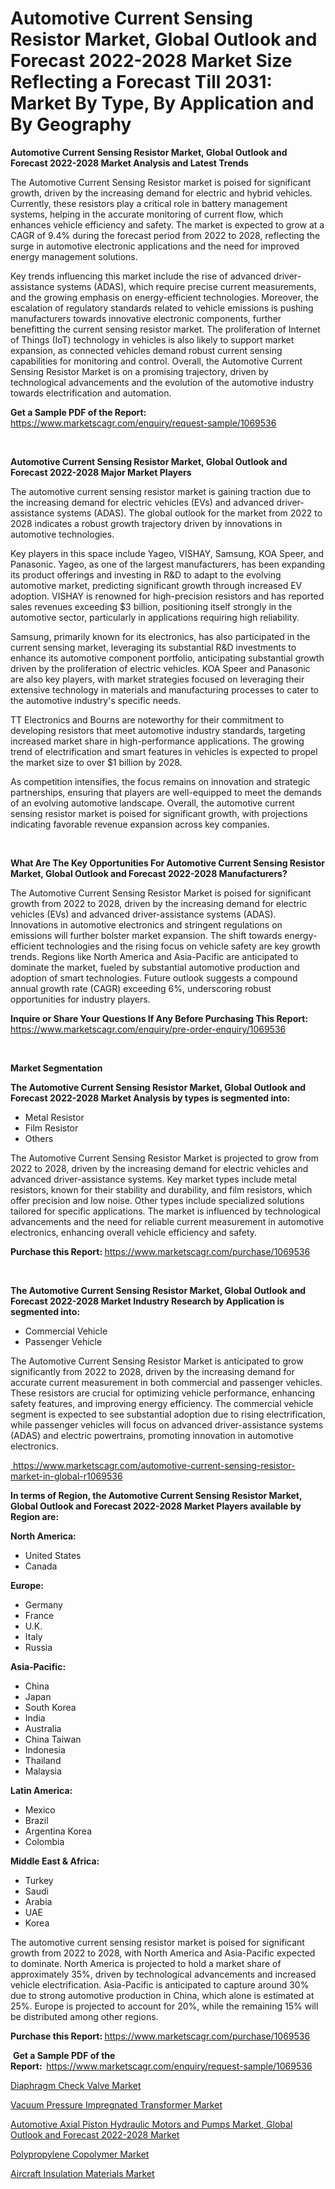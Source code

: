 <p><h1>Automotive Current Sensing Resistor Market, Global Outlook and Forecast 2022-2028 Market Size Reflecting a Forecast Till 2031: Market By Type, By Application and By Geography</h1></p><p><strong>Automotive Current Sensing Resistor Market, Global Outlook and Forecast 2022-2028 Market Analysis and Latest Trends</strong></p>
<p><p>The Automotive Current Sensing Resistor market is poised for significant growth, driven by the increasing demand for electric and hybrid vehicles. Currently, these resistors play a critical role in battery management systems, helping in the accurate monitoring of current flow, which enhances vehicle efficiency and safety. The market is expected to grow at a CAGR of 9.4% during the forecast period from 2022 to 2028, reflecting the surge in automotive electronic applications and the need for improved energy management solutions.</p><p>Key trends influencing this market include the rise of advanced driver-assistance systems (ADAS), which require precise current measurements, and the growing emphasis on energy-efficient technologies. Moreover, the escalation of regulatory standards related to vehicle emissions is pushing manufacturers towards innovative electronic components, further benefitting the current sensing resistor market. The proliferation of Internet of Things (IoT) technology in vehicles is also likely to support market expansion, as connected vehicles demand robust current sensing capabilities for monitoring and control. Overall, the Automotive Current Sensing Resistor Market is on a promising trajectory, driven by technological advancements and the evolution of the automotive industry towards electrification and automation.</p></p>
<p><strong>Get a Sample PDF of the Report:&nbsp;</strong> <a href="https://www.marketscagr.com/enquiry/request-sample/1069536">https://www.marketscagr.com/enquiry/request-sample/1069536</a></p>
<p>&nbsp;</p>
<p><strong>Automotive Current Sensing Resistor Market, Global Outlook and Forecast 2022-2028 Major Market Players</strong></p>
<p><p>The automotive current sensing resistor market is gaining traction due to the increasing demand for electric vehicles (EVs) and advanced driver-assistance systems (ADAS). The global outlook for the market from 2022 to 2028 indicates a robust growth trajectory driven by innovations in automotive technologies.</p><p>Key players in this space include Yageo, VISHAY, Samsung, KOA Speer, and Panasonic. Yageo, as one of the largest manufacturers, has been expanding its product offerings and investing in R&D to adapt to the evolving automotive market, predicting significant growth through increased EV adoption. VISHAY is renowned for high-precision resistors and has reported sales revenues exceeding $3 billion, positioning itself strongly in the automotive sector, particularly in applications requiring high reliability.</p><p>Samsung, primarily known for its electronics, has also participated in the current sensing market, leveraging its substantial R&D investments to enhance its automotive component portfolio, anticipating substantial growth driven by the proliferation of electric vehicles. KOA Speer and Panasonic are also key players, with market strategies focused on leveraging their extensive technology in materials and manufacturing processes to cater to the automotive industry's specific needs.</p><p>TT Electronics and Bourns are noteworthy for their commitment to developing resistors that meet automotive industry standards, targeting increased market share in high-performance applications. The growing trend of electrification and smart features in vehicles is expected to propel the market size to over $1 billion by 2028.</p><p>As competition intensifies, the focus remains on innovation and strategic partnerships, ensuring that players are well-equipped to meet the demands of an evolving automotive landscape. Overall, the automotive current sensing resistor market is poised for significant growth, with projections indicating favorable revenue expansion across key companies.</p></p>
<p>&nbsp;</p>
<p><strong>What Are The Key Opportunities For Automotive Current Sensing Resistor Market, Global Outlook and Forecast 2022-2028 Manufacturers?</strong></p>
<p><p>The Automotive Current Sensing Resistor Market is poised for significant growth from 2022 to 2028, driven by the increasing demand for electric vehicles (EVs) and advanced driver-assistance systems (ADAS). Innovations in automotive electronics and stringent regulations on emissions will further bolster market expansion. The shift towards energy-efficient technologies and the rising focus on vehicle safety are key growth trends. Regions like North America and Asia-Pacific are anticipated to dominate the market, fueled by substantial automotive production and adoption of smart technologies. Future outlook suggests a compound annual growth rate (CAGR) exceeding 6%, underscoring robust opportunities for industry players.</p></p>
<p><strong>Inquire or Share Your Questions If Any Before Purchasing This Report:</strong> <a href="https://www.marketscagr.com/enquiry/pre-order-enquiry/1069536">https://www.marketscagr.com/enquiry/pre-order-enquiry/1069536</a></p>
<p>&nbsp;</p>
<p><strong>Market Segmentation</strong></p>
<p><strong>The Automotive Current Sensing Resistor Market, Global Outlook and Forecast 2022-2028 Market Analysis by types is segmented into:</strong></p>
<p><ul><li>Metal Resistor</li><li>Film Resistor</li><li>Others</li></ul></p>
<p><p>The Automotive Current Sensing Resistor Market is projected to grow from 2022 to 2028, driven by the increasing demand for electric vehicles and advanced driver-assistance systems. Key market types include metal resistors, known for their stability and durability, and film resistors, which offer precision and low noise. Other types include specialized solutions tailored for specific applications. The market is influenced by technological advancements and the need for reliable current measurement in automotive electronics, enhancing overall vehicle efficiency and safety.</p></p>
<p><strong>Purchase this Report:&nbsp;</strong><a href="https://www.marketscagr.com/purchase/1069536">https://www.marketscagr.com/purchase/1069536</a></p>
<p>&nbsp;</p>
<p><strong>The Automotive Current Sensing Resistor Market, Global Outlook and Forecast 2022-2028 Market Industry Research by Application is segmented into:</strong></p>
<p><ul><li>Commercial Vehicle</li><li>Passenger Vehicle</li></ul></p>
<p><p>The Automotive Current Sensing Resistor Market is anticipated to grow significantly from 2022 to 2028, driven by the increasing demand for accurate current measurement in both commercial and passenger vehicles. These resistors are crucial for optimizing vehicle performance, enhancing safety features, and improving energy efficiency. The commercial vehicle segment is expected to see substantial adoption due to rising electrification, while passenger vehicles will focus on advanced driver-assistance systems (ADAS) and electric powertrains, promoting innovation in automotive electronics.</p></p>
<p><a href="https://www.marketscagr.com/automotive-current-sensing-resistor-market-in-global-r1069536">&nbsp;https://www.marketscagr.com/automotive-current-sensing-resistor-market-in-global-r1069536</a></p>
<p><strong>In terms of Region, the Automotive Current Sensing Resistor Market, Global Outlook and Forecast 2022-2028 Market Players available by Region are:</strong></p>
<p>
    <p> <strong> North America: </strong>
        <ul>
            <li>United States</li>
            <li>Canada</li>
        </ul>
        </p> 
    <p> <strong> Europe: </strong>
        <ul>
            <li>Germany</li>
            <li>France</li>
            <li>U.K.</li>
            <li>Italy</li>
            <li>Russia</li>
        </ul>
        </p> 
    <p> <strong> Asia-Pacific: </strong>
        <ul>
            <li>China</li>
            <li>Japan</li>
            <li>South Korea</li>
            <li>India</li>
            <li>Australia</li>
            <li>China Taiwan</li>
            <li>Indonesia</li>
            <li>Thailand</li>
            <li>Malaysia</li>
        </ul>
        </p> 
    <p> <strong> Latin America: </strong>
        <ul>
            <li>Mexico</li>
            <li>Brazil</li>
            <li>Argentina Korea</li>
            <li>Colombia</li>
        </ul>
        </p> 
    <p> <strong> Middle East & Africa: </strong>
        <ul>
            <li>Turkey</li>
            <li>Saudi</li>
            <li>Arabia</li>
            <li>UAE</li>
            <li>Korea</li>
        </ul>
    </p>
    </p>
<p><p>The automotive current sensing resistor market is poised for significant growth from 2022 to 2028, with North America and Asia-Pacific expected to dominate. North America is projected to hold a market share of approximately 35%, driven by technological advancements and increased vehicle electrification. Asia-Pacific is anticipated to capture around 30% due to strong automotive production in China, which alone is estimated at 25%. Europe is projected to account for 20%, while the remaining 15% will be distributed among other regions.</p></p>
<p><strong>Purchase this Report: </strong><a href="https://www.marketscagr.com/purchase/1069536">https://www.marketscagr.com/purchase/1069536</a></p>
<p>&nbsp;<strong>Get a Sample PDF of the Report:&nbsp;&nbsp;</strong><a href="https://www.marketscagr.com/enquiry/request-sample/1069536">https://www.marketscagr.com/enquiry/request-sample/1069536</a></p>
<p><strong></strong></p>
<p><p><a href="https://medium.com/@lavernacole75/this-report-aims-to-provide-a-comprehensive-presentation-of-the-global-market-for-diaphragm-check-f74259bc4ab0">Diaphragm Check Valve Market</a></p><p><a href="https://medium.com/@fmetapro/the-vacuum-pressure-impregnated-transformer-market-insights-report-offers-an-in-depth-and-7067c5eef4ca">Vacuum Pressure Impregnated Transformer Market</a></p><p><a href="https://github.com/prosalinda88/Market-Research-Report-List-6/blob/main/automotive-axial-piston-hydraulic-motors-and-pumps-market-global-outlook-and-forecast-2022-2028-market.md">Automotive Axial Piston Hydraulic Motors and Pumps Market, Global Outlook and Forecast 2022-2028 Market</a></p><p><a href="https://issuu.com/reportprime-2/docs/polypropylene-copolymer-market-size_3bd09dadbc014f">Polypropylene Copolymer Market</a></p><p><a href="https://www.linkedin.com/pulse/emerging-market-trends-regional-analysis-aircraft-insulation-sf0nf?trackingId=YMiU3hzyTnuF3GrUw5ZBvw%3D%3D">Aircraft Insulation Materials Market</a></p></p>
